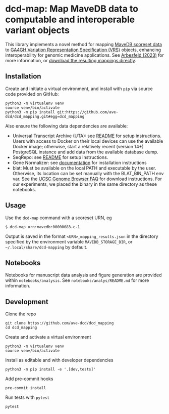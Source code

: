 # dcd-map: Map MaveDB data to computable and interoperable variant objects

This library implements a novel method for mapping [MaveDB scoreset data](https://mavedb.org/) to [GA4GH Variation Representation Specification (VRS)](https://vrs.ga4gh.org/en/stable/) objects, enhancing interoperability for genomic medicine applications. See [Arbesfeld (2023)](https://www.biorxiv.org/content/10.1101/2023.06.20.545702v1) for more information, or [download the resulting mappings directly](https://mavedb-mapping.s3.us-east-2.amazonaws.com/mappings.tar.gz).

## Installation

Create and initiate a virtual environment, and install with `pip` via source code provided on GitHub:

```
python3 -m virtualenv venv
source venv/bin/activate
python3 -m pip install git:https://github.com/ave-dcd/dcd_mapping.git#egg=dcd_mapping
```

Also ensure the following data dependencies are available:

* Universal Transcript Archive (UTA): see [README](https://github.com/biocommons/uta?tab=readme-ov-file#installing-uta-locally) for setup instructions. Users with access to Docker on their local devices can use the available Docker image; otherwise, start a relatively recent (version 14+) PostgreSQL instance and add data from the available database dump.
* SeqRepo: see [README](https://github.com/biocommons/biocommons.seqrepo?tab=readme-ov-file#requirements) for setup instructions.
* Gene Normalizer: see [documentation](https://gene-normalizer.readthedocs.io/0.3.0-dev1/install.html) for installation instructions
* blat: Must be available on the local PATH and executable by the user. Otherwise, its location can be set manually with the BLAT_BIN_PATH env var. See the [UCSC Genome Browser FAQ](https://genome.ucsc.edu/FAQ/FAQblat.html#blat3) for download instructions. For our experiments, we placed the binary in the same directory as these notebooks.

## Usage

Use the `dcd-map` command with a scoreset URN, eg

```shell
$ dcd-map urn:mavedb:00000083-c-1
```

Output is saved in the format `<URN>_mapping_results.json` in the directory specified by the environment variable `MAVEDB_STORAGE_DIR`, or `~/.local/share/dcd-mapping` by default.

## Notebooks

Notebooks for manuscript data analysis and figure generation are provided within `notebooks/analysis`. See `notebooks/analys/README.md` for more information.

## Development

Clone the repo

```
git clone https://github.com/ave-dcd/dcd_mapping
cd dcd_mapping
```

Create and activate a virtual environment

```
python3 -m virtualenv venv
source venv/bin/activate
```

Install as editable and with developer dependencies

```
python3 -m pip install -e '.[dev,tests]'
```

Add pre-commit hooks

```
pre-commit install
```

Run tests with `pytest`

```
pytest
```
